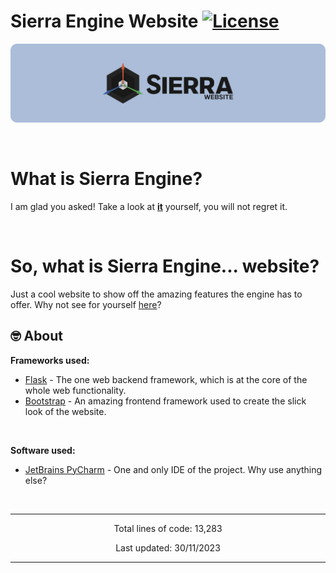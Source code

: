 # Sierra Engine Website [![License](https://img.shields.io/github/license/NikichaTV/SierraEngine.svg)](https://github.com/NikichaTV/SierraEngine/blob/master/LICENSE)

![Sierra](media/SierraLogoTextBackground.png?raw=true "Sierra")

<br>

# What is Sierra Engine?

I am glad you asked! Take a look at **[it](https://github.com/NikichaTV/SierraEngine/)** yourself, you will not regret it.

<br>

# So, what **is** Sierra Engine... website?

Just a cool website to show off the amazing features the engine has to offer. Why not see for yourself [here](https://www.youtube.com/watch?v=dQw4w9WgXcQ)?

## 🤓️ About

**Frameworks used:**

* [Flask](https://flask.palletsprojects.com/en/3.0.x/) - The one web backend framework, which is at the core of the whole web functionality. 
* [Bootstrap](https://getbootstrap.com) - An amazing frontend framework used to create the slick look of the website. 

<br>

**Software used:**

* [JetBrains PyCharm](https://www.jetbrains.com/pycharm/) - One and only IDE of the project. Why use anything else?

<br>

---------------------------------------------------------------------------------------------------------------------------------------------------------------------------

<p align="center" id="LineCounter">Total lines of code: 13,283</p>
<p align="center" id="LastUpdated">Last updated: 30/11/2023 </p>

-------------------------------------------------------------------------------------------------------------------------------------------------------------------------------------------------------------------------------------------------------------------------------------------------------------